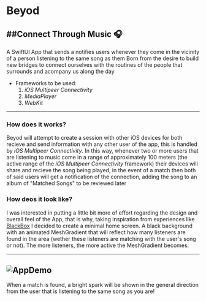 # **Beyod**
##**Connect Through Music 🎧**
---
A SwiftUI App that sends a notifies users whenever they come in the vicinity of a person listening to the same song as them
Born from the desire to build new bridges to connect ourselves with the routines of the people that surrounds and acompany us along the day
- Frameworks to be used:
  1. *iOS Multipeer Connectivity* 
  2. *MediaPlayer*
  3. *WebKit*
---
### How does it works?
 Beyod will attempt to create a session with other iOS devices for both recieve and send information with any other user of the app, this is handled by *iOS Multipeer Connectivity*.
 In this way, whenever two or more users that are listening to music come in a range of approximately 100 meters (the active range of the *iOS Multipeer Connectivity* framework) their devices will
share and recieve the song being played, in the event of a match then both of said users will get a notification of the connection, adding the song to an album of "Matched Songs" to be reviewed later

### How deos it look like?
I was interested in putting a little bit more of effort regarding the design and overall feel of the App, that is why, taking inspiration from experiences like [BlackBox](https://www.blackboxpuzzles.com) I
decided to create a minimal home screen. A black background with an animated MeshGradient that will reflect how many listeners are found in the area (wether these listeners are matching with the user's song or not).
The more listeners, the more active the MeshGradient becomes.

  ---
  ![AppDemo](https://github.com/user-attachments/assets/b3929ca7-6b3e-47ac-bb6e-df3d9ca45652)
  ---
  When a match is found, a bright spark will be shown in the general direction from the user that is listening to the same song as you are!
  



